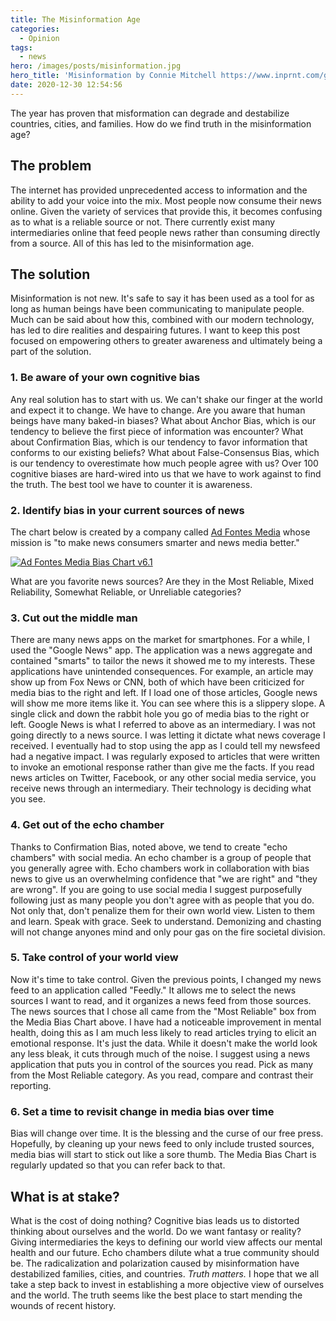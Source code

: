 ```yaml
---
title: The Misinformation Age
categories:
  - Opinion
tags:
  - news
hero: /images/posts/misinformation.jpg
hero_title: 'Misinformation by Connie Mitchell https://www.inprnt.com/gallery/pri-sm/misinformation/'
date: 2020-12-30 12:54:56
---
```


The year has proven that misformation can degrade and destabilize countries, cities, and families. How do we find truth in the misinformation age?

<!-- more -->

## The problem
The internet has provided unprecedented access to information and the ability to add your voice into the mix. Most people now consume their news online. Given the variety of services that provide this, it becomes confusing as to what is a reliable source or not. There currently exist many intermediaries online that feed people news rather than consuming directly from a source. All of this has led to the misinformation age.

## The solution
Misinformation is not new. It's safe to say it has been used as a tool for as long as human beings have been communicating to manipulate people. Much can be said about how this, combined with our modern technology, has led to dire realities and despairing futures. I want to keep this post focused on empowering others to greater awareness and ultimately being a part of the solution.

### 1. Be aware of your own cognitive bias
Any real solution has to start with us. We can't shake our finger at the world and expect it to change. We have to change. Are you aware that human beings have many baked-in biases? What about Anchor Bias, which is our tendency to believe the first piece of information was encounter? What about Confirmation Bias, which is our tendency to favor information that conforms to our existing beliefs? What about False-Consensus Bias, which is our tendency to overestimate how much people agree with us? Over 100 cognitive biases are hard-wired into us that we have to work against to find the truth. The best tool we have to counter it is awareness.

### 2. Identify bias in your current sources of news
The chart below is created by a company called [Ad Fontes Media](https://www.adfontesmedia.com/about-ad-fontes-media/) whose mission is "to make news consumers smarter and news media better."

<a href="/images/posts/ad-fontes-media-bias.jpg">![Ad Fontes Media Bias Chart v6.1](/images/posts/ad-fontes-media-bias.jpg)</a>

What are you favorite news sources?  Are they in the Most Reliable, Mixed Reliability, Somewhat Reliable, or Unreliable categories?

### 3. Cut out the middle man
There are many news apps on the market for smartphones. For a while, I used the "Google News" app. The application was a news aggregate and contained "smarts" to tailor the news it showed me to my interests. These applications have unintended consequences. For example, an article may show up from Fox News or CNN, both of which have been criticized for media bias to the right and left. If I load one of those articles, Google news will show me more items like it. You can see where this is a slippery slope. A single click and down the rabbit hole you go of media bias to the right or left. Google News is what I referred to above as an intermediary. I was not going directly to a news source. I was letting it dictate what news coverage I received. I eventually had to stop using the app as I could tell my newsfeed had a negative impact. I was regularly exposed to articles that were written to invoke an emotional response rather than give me the facts. If you read news articles on Twitter, Facebook, or any other social media service, you receive news through an intermediary. Their technology is deciding what you see.

### 4. Get out of the echo chamber
Thanks to Confirmation Bias, noted above, we tend to create "echo chambers" with social media.  An echo chamber is a group of people that you generally agree with.  Echo chambers work in collaboration with bias news to give us an overwhelming confidence that "we are right" and "they are wrong".  If you are going to use social media I suggest purposefully following just as many people you don't agree with as people that you do.  Not only that, don't penalize them for their own world view.  Listen to them and learn.  Speak with grace.  Seek to understand.  Demonizing and chasting will not change anyones mind and only pour gas on the fire societal division.

### 5. Take control of your world view
Now it's time to take control. Given the previous points, I changed my news feed to an application called "Feedly." It allows me to select the news sources I want to read, and it organizes a news feed from those sources. The news sources that I chose all came from the "Most Reliable" box from the Media Bias Chart above. I have had a noticeable improvement in mental health, doing this as I am much less likely to read articles trying to elicit an emotional response. It's just the data. While it doesn't make the world look any less bleak, it cuts through much of the noise. I suggest using a news application that puts you in control of the sources you read. Pick as many from the Most Reliable category. As you read, compare and contrast their reporting.

### 6. Set a time to revisit change in media bias over time
Bias will change over time. It is the blessing and the curse of our free press. Hopefully, by cleaning up your news feed to only include trusted sources, media bias will start to stick out like a sore thumb. The Media Bias Chart is regularly updated so that you can refer back to that.

## What is at stake?
What is the cost of doing nothing? Cognitive bias leads us to distorted thinking about ourselves and the world. Do we want fantasy or reality? Giving intermediaries the keys to defining our world view affects our mental health and our future. Echo chambers dilute what a true community should be. The radicalization and polarization caused by misinformation have destabilized families, cities, and countries. *Truth matters.* I hope that we all take a step back to invest in establishing a more objective view of ourselves and the world. The truth seems like the best place to start mending the wounds of recent history.